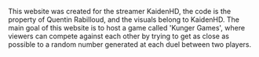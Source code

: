 This website was created for the streamer KaidenHD, the code is the property of Quentin Rabilloud, and the visuals belong to KaidenHD.
The main goal of this website is to host a game called 'Kunger Games', where viewers can compete against each other by trying to get as close as possible to a random number generated at each duel between two players.
